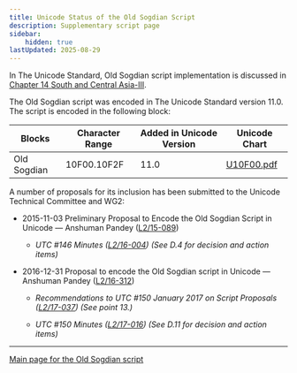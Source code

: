 ```yaml
---
title: Unicode Status of the Old Sogdian Script
description: Supplementary script page
sidebar:
    hidden: true
lastUpdated: 2025-08-29
---
```


In The Unicode Standard, Old Sogdian script implementation is discussed in [Chapter 14 South and Central Asia-III](http://www.unicode.org/versions/latest/ch14.pdf).

[comment]: # (end of intro)

[comment]: # (start of blocks)

The Old Sogdian script was encoded in The Unicode Standard version 11.0. The script is encoded in the following block:

| Blocks | Character Range | Added in Unicode Version | Unicode Chart |
| ------ | --------------- | ------------------------ | ------------- |
| Old Sogdian | 10F00.10F2F | 11.0 | [U10F00.pdf](http://www.unicode.org/charts/PDF/U10F00.pdf) |

[comment]: # (end of blocks)

[comment]: # (start of chars)

[comment]: # (end of chars)

[comment]: # (start of rest)

A number of proposals for its inclusion has been submitted to the Unicode Technical Committee and WG2:

- 2015-11-03 Preliminary Proposal to Encode the Old Sogdian Script in Unicode — Anshuman Pandey ([L2/15-089](http://www.unicode.org/cgi-bin/GetMatchingDocs.pl?L2/15-089))

  - _UTC #146 Minutes ([L2/16-004](http://www.unicode.org/cgi-bin/GetMatchingDocs.pl?L2/16-004)) (See D.4 for decision and action items)_

- 2016-12-31 Proposal to encode the Old Sogdian script in Unicode — Anshuman Pandey ([L2/16-312](http://www.unicode.org/cgi-bin/GetMatchingDocs.pl?L2/16-312))

  - _Recommendations to UTC #150 January 2017 on Script Proposals ([L2/17-037](http://www.unicode.org/L2/L2017/17037-script-ad-hoc.pdf)) (See point 13.)_

  - _UTC #150 Minutes ([L2/17-016](http://www.unicode.org/L2/L2017/17016.htm)) (See D.11 for decision and action items)_



<hr/>

[Main page for the Old Sogdian script](/scrlang/scripts/sogo)

